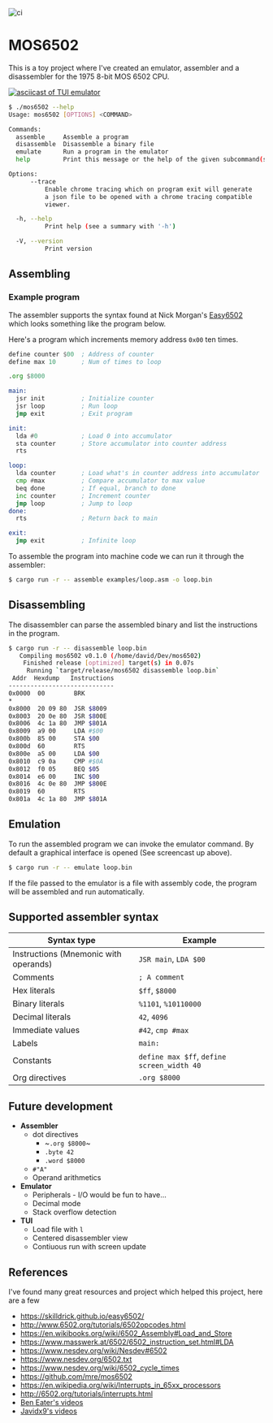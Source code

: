 ![ci](https://github.com/Granddave/mos6502/actions/workflows/ci.yml/badge.svg)

# MOS6502

This is a toy project where I've created an emulator, assembler and a disassembler for the 1975 8-bit MOS 6502 CPU.

[![asciicast of TUI emulator](https://asciinema.org/a/NXcEza2NQAWhok6PgxQD3omvk.svg)](https://asciinema.org/a/NXcEza2NQAWhok6PgxQD3omvk)

```sh
$ ./mos6502 --help
Usage: mos6502 [OPTIONS] <COMMAND>

Commands:
  assemble     Assemble a program
  disassemble  Disassemble a binary file
  emulate      Run a program in the emulator
  help         Print this message or the help of the given subcommand(s)

Options:
      --trace
          Enable chrome tracing which on program exit will generate
          a json file to be opened with a chrome tracing compatible
          viewer.

  -h, --help
          Print help (see a summary with '-h')

  -V, --version
          Print version
```

## Assembling

### Example program

The assembler supports the syntax found at Nick Morgan's [Easy6502](https://skilldrick.github.io/easy6502/) which looks something like the program below.

Here's a program which increments memory address `0x00` ten times.

```asm
define counter $00  ; Address of counter
define max 10       ; Num of times to loop

.org $8000

main:
  jsr init          ; Initialize counter
  jsr loop          ; Run loop
  jmp exit          ; Exit program

init:
  lda #0            ; Load 0 into accumulator
  sta counter       ; Store accumulator into counter address
  rts

loop:
  lda counter       ; Load what's in counter address into accumulator
  cmp #max          ; Compare accumulator to max value
  beq done          ; If equal, branch to done
  inc counter       ; Increment counter
  jmp loop          ; Jump to loop
done:
  rts               ; Return back to main

exit:
  jmp exit          ; Infinite loop
```

To assemble the program into machine code we can run it through the assembler:

```bash
$ cargo run -r -- assemble examples/loop.asm -o loop.bin
```


## Disassembling

The disassembler can parse the assembled binary and list the instructions in the program.

```bash
$ cargo run -r -- disassemble loop.bin
   Compiling mos6502 v0.1.0 (/home/david/Dev/mos6502)
    Finished release [optimized] target(s) in 0.07s
     Running `target/release/mos6502 disassemble loop.bin`
 Addr  Hexdump   Instructions
-----------------------------
0x0000  00        BRK
*
0x8000  20 09 80  JSR $8009
0x8003  20 0e 80  JSR $800E
0x8006  4c 1a 80  JMP $801A
0x8009  a9 00     LDA #$00
0x800b  85 00     STA $00
0x800d  60        RTS
0x800e  a5 00     LDA $00
0x8010  c9 0a     CMP #$0A
0x8012  f0 05     BEQ $05
0x8014  e6 00     INC $00
0x8016  4c 0e 80  JMP $800E
0x8019  60        RTS
0x801a  4c 1a 80  JMP $801A
```


## Emulation

To run the assembled program we can invoke the emulator command.
By default a graphical interface is opened (See screencast up above).

```bash
$ cargo run -r -- emulate loop.bin
```

If the file passed to the emulator is a file with assembly code, the program will be assembled and run automatically.


## Supported assembler syntax

| Syntax type                           | Example                                    |
|---------------------------------------|--------------------------------------------|
| Instructions (Mnemonic with operands) | `JSR main`, `LDA $00`                      |
| Comments                              | `; A comment`                              |
| Hex literals                          | `$ff`, `$8000`                             |
| Binary literals                       | `%1101`, `%10110000`                       |
| Decimal literals                      | `42`, `4096`                               |
| Immediate values                      | `#42`, `cmp #max`                          |
| Labels                                | `main:`                                    |
| Constants                             | `define max $ff`, `define screen_width 40` |
| Org directives                        | `.org $8000`                               |


## Future development

- **Assembler**
    - dot directives
        - ~`.org $8000`~
        - `.byte 42`
        - `.word $8000`
    - `#"A"`
    - Operand arithmetics
- **Emulator**
    - Peripherals - I/O would be fun to have...
    - Decimal mode
    - Stack overflow detection
- **TUI**
    - Load file with `l`
    - Centered disassembler view
    - Contiuous run with screen update


## References

I've found many great resources and project which helped this project, here are a few

- https://skilldrick.github.io/easy6502/
- http://www.6502.org/tutorials/6502opcodes.html
- https://en.wikibooks.org/wiki/6502_Assembly#Load_and_Store
- https://www.masswerk.at/6502/6502_instruction_set.html#LDA
- https://www.nesdev.org/wiki/Nesdev#6502
- https://www.nesdev.org/6502.txt
- https://www.nesdev.org/wiki/6502_cycle_times
- https://github.com/mre/mos6502
- https://en.wikipedia.org/wiki/Interrupts_in_65xx_processors
- http://6502.org/tutorials/interrupts.html
- [Ben Eater's videos](https://www.youtube.com/playlist?list=PLowKtXNTBypFbtuVMUVXNR0z1mu7dp7eH)
- [Javidx9's videos](https://www.youtube.com/playlist?list=PLrOv9FMX8xJHqMvSGB_9G9nZZ_4IgteYf)
